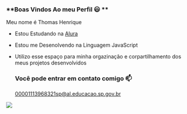 ### **Boas Vindos Ao meu Perfil 😃 **   

Meu nome é Thomas Henrique

- Estou Estudando na [Alura](https://www.alura.com.br)
- Estou me Desenolvendo na Linguagem JavaScript
- Utilizo esse espaço para minha orgazinação e corpartilhamento dos meus projetos desenvolvidos

  ### Você pode entrar em contato comigo 📫

  00001113968321sp@al.educacao.sp.gov.br

![](https://media1.tenor.com/m/E4qukggbFgEAAAAC/jjk-hikari.gif)


